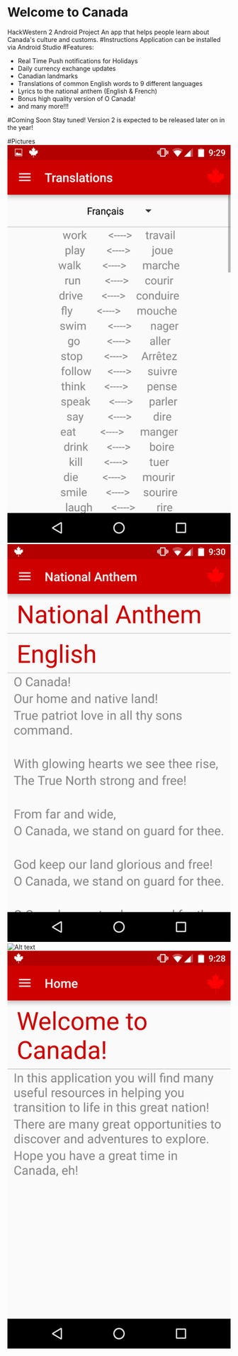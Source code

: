 # Welcome to Canada
HackWestern 2 Android Project
An app that helps people learn about Canada's culture and customs.
#Instructions
Application can be installed via Android Studio
#Features:
* Real Time Push notifications for Holidays
* Daily currency exchange updates
* Canadian landmarks
* Translations of common English words to 9 different languages
* Lyrics to the national anthem (English & French)
* Bonus high quality version of O Canada!
* and many more!!!

#Coming Soon
Stay tuned! Version 2 is expected to be released later on in the year! 

#Pictures
![Alt text](/pictures/Screenshot_20151129-092947.png?)
![Alt text](/pictures/Screenshot_20151129-093001.png?)
![Alt text](/pictures/Screenshot_20151129-112111.png?)
![Alt text](/pictures/Screenshot_20151129-092840.png?)



